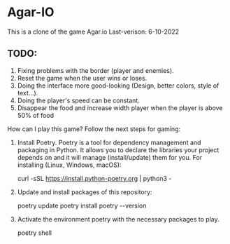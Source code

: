 # Agar-IO
This is a clone of the game Agar.io
Last-verison: 6-10-2022
## TODO:
   1. Fixing problems with the border (player and enemies).
   2. Reset the game when the user wins or loses.
   3. Doing the interface more good-looking (Design, better colors, style of text...).
   4. Doing the player's speed can be constant.
   5. Disappear the food and increase width player when the player is above 50% of food

How can I play this game? 
Follow the next steps for gaming:
1. Install Poetry. Poetry is a tool for dependency management and packaging in Python. It allows you to declare the libraries your project depends on and it will manage (install/update) them for you. 
For installing (Linux, Windows, macOS): 

   curl -sSL https://install.python-poetry.org | python3 -

2. Update and install packages of this repository:

   poetry update
   poetry install
   poetry --version 

3. Activate the environment poetry with the necessary packages to play. 

   poetry shell 
